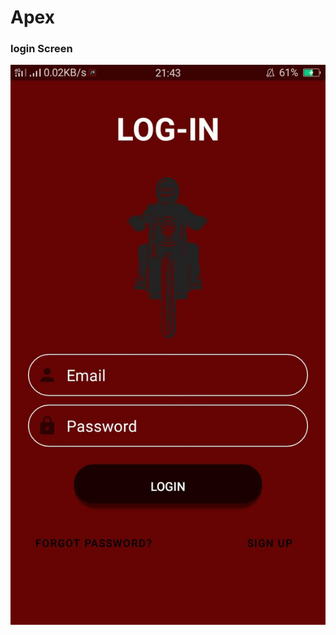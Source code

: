 # Apex 
### login Screen
![image info](./images/Screenshot_2020-12-29-21-43-41-70_20201229_214458311.jpg)
